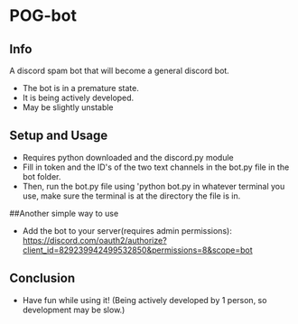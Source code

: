# POG-bot

## Info
A discord spam bot that will become a general discord bot.
- The bot is in a premature state.
- It is being actively developed.
- May be slightly unstable

## Setup and Usage
- Requires python downloaded and the discord.py module
- Fill in token and the ID's of the two text channels in the bot.py file in the bot folder. 
- Then, run the bot.py file using 'python bot.py in whatever terminal you use, make sure the terminal is at the directory the file is in.

##Another simple way to use
- Add the bot to your server(requires admin permissions): https://discord.com/oauth2/authorize?client_id=829239942499532850&permissions=8&scope=bot

## Conclusion 

- Have fun while using it! (Being actively developed by 1 person, so development may be slow.)
